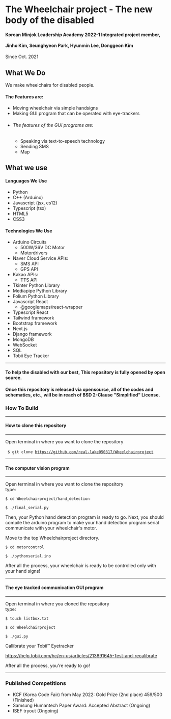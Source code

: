 # The Wheelchair project - The new body of the disabled
#### Korean Minjok Leadership Academy 2022-1 Integrated project member,<br><br> Jinho Kim, Seunghyeon Park, Hyunmin Lee, Donggeon Kim <br>
Since Oct. 2021

## What We Do
We make wheelchairs for disabled people.<br>
#### The Features are: <br>
+ Moving wheelchair via simple handsigns
+ Making GUI program that can be operated with eye-trackers
+ ###### The features of the GUI programs are:
  + Speaking via text-to-speech technology
  + Sending SMS
  + Map

## What we use

#### Languages We Use
+ Python
+ C++ (Arduino)
+ Javascript (jsx, es12)
+ Typescript (tsx)
+ HTML5
+ CSS3

#### Technologies We Use
+ Arduino Circuits
  + 500W/36V DC Motor
  + Motordrivers
+ Naver Cloud Service APIs:
  + SMS API
  + GPS API
+ Kakao APIs:
  + TTS API
+ Tkinter Python Library
+ Mediapipe Python Library
+ Folium Python Library
+ Javascript React
  + @googlemaps/react-wrapper 
+ Typescript React
+ Tailwind framework
+ Bootstrap framework
+ Next.js
+ Django framework
+ MongoDB
+ WebSocket
+ SQL
+ Tobii Eye Tracker
___

#### To help the disabled with our best, This repository is fully opened by open source.
#### Once this repository is released via opensource, all of the codes and schematics, etc., will be in reach of BSD 2-Clause "Simplified" License.

### How To Build
___
#### How to clone this repository
___
Open terminal in where you want to clone the repository <br>
<br>
<code> $ git clone https://github.com/real-lake050317/Wheelchairproject </code>


___
#### The computer vision program
___
Open terminal in where you want to clone the repository <br>
type: 
```
$ cd Wheelchairproject/hand_detection
  
$ ./final_serial.py
```
Then, your Python hand detection program is ready to go.
Next, you should compile the arduino program to make your hand detection program serial communicate with your wheelchair's motor.

Move to the top Wheelchairproject directory.
```
$ cd motorcontrol
  
$ ./pythonserial.ino
```
After all the process, your wheelchair is ready to be controlled only with your hand signs!
___
#### The eye tracked communication GUI program
___
Open terminal in where you cloned the repository <br>
type: 
```
$ touch listbox.txt

$ cd Wheelchairproject
  
$ ./gui.py
```
Callibrate your Tobii&trade; Eyetracker

https://help.tobii.com/hc/en-us/articles/213891645-Test-and-recalibrate

After all the process, you're ready to go!

___
### Published Competitions
* KCF (Korea Code Fair) from May 2022: Gold Prize (2nd place) 459/500 (Finished)
* Samsung Humantech Paper Award: Accepted Abstract (Ongoing)
* ISEF tryout (Ongoing)
